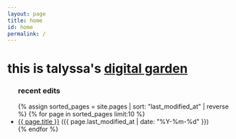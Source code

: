 ```yaml
---
layout: page
title: home
id: home
permalink: /
---
```

<html>
<head>
    <script src="https://code.jquery.com/jquery-3.6.0.min.js" integrity="sha256-/xUj+3OJU5yExlq6GSYGSHk7tPXikynS7ogEvDej/m4=" crossorigin="anonymous"></script>
</head>
<body>
    <h1><div id="arch">this is talyssa's <a class="internal-link" href="/what-is-digital-gardening">digital garden</a></div></h1>
    <script>
        var colours = ["#32AE4D", "#F2CF7D", "#0A2463", "#E46A3A", "#A30000", "#1672AB", "#FFD20A"],
            idx;
        $(document).ready(function(){
            var div = $('#arch'); 
            var chars = div.text().split('');
            div.html('');     
            for(var i=0; i<chars.length; i++) {
                idx = Math.floor(Math.random() * colours.length);
                var span = $('<span>' + chars[i] + '</span>').css("color", colours[idx])
                div.append(span);
            }
        });
    </script>                                
</body>
</html>

<ul>
<h3><div id="arch">recent edits</div></h3>
{% assign sorted_pages = site.pages | sort: "last_modified_at" | reverse %}
{% for page in sorted_pages limit:10 %}
  <li><a href="{{ page.url }}">{{ page.title }}</a> ({{ page.last_modified_at | date: "%Y-%m-%d" }})</li>
{% endfor %}
</ul>

<style>
  .wrapper {
    max-width: 46em;
  }
</style>
